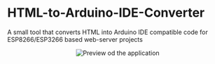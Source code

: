 # HTML-to-Arduino-IDE-Converter
A small tool that converts HTML into Arduino IDE compatible code for ESP8266/ESP3266 based web-server projects
<p></p>
<p></p>
<p align="center"><img alt="Preview od the application" src="https://github.com/Wombat21Coding/HTML-to-Arduino-IDE-Converter/blob/master/win_application.PNG"></p>

